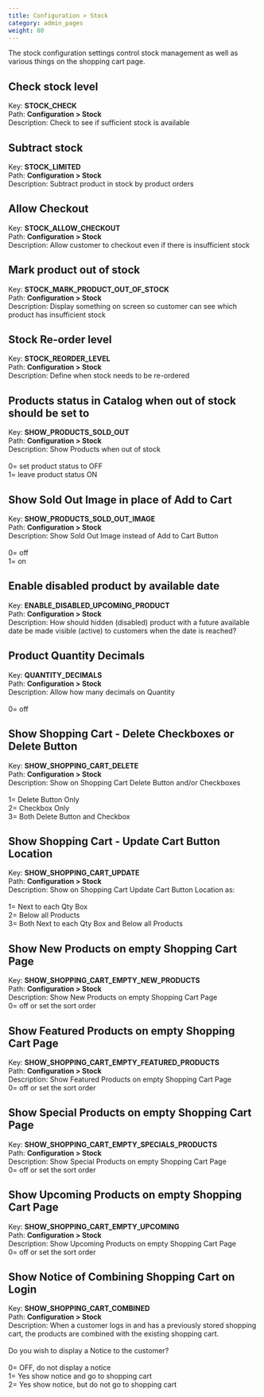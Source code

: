 ```yaml
---
title: Configuration > Stock
category: admin_pages
weight: 80 
---
```


The stock configuration settings control stock management as well as various things on the shopping cart page.

<h2 id="check_stock_level">Check stock level</h2>

<div class='indent'>Key: <b>STOCK_CHECK</b><br />
Path: <b>Configuration > Stock</b><br />
Description: Check to see if sufficient stock is available</div>


<h2 id="subtract_stock">Subtract stock</h2>

<div class='indent'>Key: <b>STOCK_LIMITED</b><br />
Path: <b>Configuration > Stock</b><br />
Description: Subtract product in stock by product orders</div>


<h2 id="allow_checkout">Allow Checkout</h2>

<div class='indent'>Key: <b>STOCK_ALLOW_CHECKOUT</b><br />
Path: <b>Configuration > Stock</b><br />
Description: Allow customer to checkout even if there is insufficient stock</div>


<h2 id="mark_product_out_of_stock">Mark product out of stock</h2>

<div class='indent'>Key: <b>STOCK_MARK_PRODUCT_OUT_OF_STOCK</b><br />
Path: <b>Configuration > Stock</b><br />
Description: Display something on screen so customer can see which product has insufficient stock</div>


<h2 id="stock_reorder_level">Stock Re-order level</h2>

<div class='indent'>Key: <b>STOCK_REORDER_LEVEL</b><br />
Path: <b>Configuration > Stock</b><br />
Description: Define when stock needs to be re-ordered</div>


<h2 id="products_status_in_catalog_when_out_of_stock_should_be_set_to">Products status in Catalog when out of stock should be set to</h2>

<div class='indent'>Key: <b>SHOW_PRODUCTS_SOLD_OUT</b><br />
Path: <b>Configuration > Stock</b><br />
Description: Show Products when out of stock<br /><br />0= set product status to OFF<br />1= leave product status ON</div>


<h2 id="show_sold_out_image_in_place_of_add_to_cart">Show Sold Out Image in place of Add to Cart</h2>

<div class='indent'>Key: <b>SHOW_PRODUCTS_SOLD_OUT_IMAGE</b><br />
Path: <b>Configuration > Stock</b><br />
Description: Show Sold Out Image instead of Add to Cart Button<br /><br />0= off<br />1= on</div>


<h2 id="enable_disabled_product_by_available_date">Enable disabled product by available date</h2>

<div class='indent'>Key: <b>ENABLE_DISABLED_UPCOMING_PRODUCT</b><br />
Path: <b>Configuration > Stock</b><br />
Description: How should hidden (disabled) product with a future available date be made visible (active) to customers when the date is reached?<br /></div>


<h2 id="product_quantity_decimals">Product Quantity Decimals</h2>

<div class='indent'>Key: <b>QUANTITY_DECIMALS</b><br />
Path: <b>Configuration > Stock</b><br />
Description: Allow how many decimals on Quantity<br /><br />0= off</div>


<h2 id="show_shopping_cart__delete_checkboxes_or_delete_button">Show Shopping Cart - Delete Checkboxes or Delete Button</h2>

<div class='indent'>Key: <b>SHOW_SHOPPING_CART_DELETE</b><br />
Path: <b>Configuration > Stock</b><br />
Description: Show on Shopping Cart Delete Button and/or Checkboxes<br /><br />1= Delete Button Only<br />2= Checkbox Only<br />3= Both Delete Button and Checkbox</div>


<h2 id="show_shopping_cart__update_cart_button_location">Show Shopping Cart - Update Cart Button Location</h2>

<div class='indent'>Key: <b>SHOW_SHOPPING_CART_UPDATE</b><br />
Path: <b>Configuration > Stock</b><br />
Description: Show on Shopping Cart Update Cart Button Location as:<br /><br />1= Next to each Qty Box<br />2= Below all Products<br />3= Both Next to each Qty Box and Below all Products</div>


<h2 id="show_new_products_on_empty_shopping_cart_page">Show New Products on empty Shopping Cart Page</h2>

<div class='indent'>Key: <b>SHOW_SHOPPING_CART_EMPTY_NEW_PRODUCTS</b><br />
Path: <b>Configuration > Stock</b><br />
Description: Show New Products on empty Shopping Cart Page<br />0= off or set the sort order</div>


<h2 id="show_featured_products_on_empty_shopping_cart_page">Show Featured Products on empty Shopping Cart Page</h2>

<div class='indent'>Key: <b>SHOW_SHOPPING_CART_EMPTY_FEATURED_PRODUCTS</b><br />
Path: <b>Configuration > Stock</b><br />
Description: Show Featured Products on empty Shopping Cart Page<br />0= off or set the sort order</div>


<h2 id="show_special_products_on_empty_shopping_cart_page">Show Special Products on empty Shopping Cart Page</h2>

<div class='indent'>Key: <b>SHOW_SHOPPING_CART_EMPTY_SPECIALS_PRODUCTS</b><br />
Path: <b>Configuration > Stock</b><br />
Description: Show Special Products on empty Shopping Cart Page<br />0= off or set the sort order</div>


<h2 id="show_upcoming_products_on_empty_shopping_cart_page">Show Upcoming Products on empty Shopping Cart Page</h2>

<div class='indent'>Key: <b>SHOW_SHOPPING_CART_EMPTY_UPCOMING</b><br />
Path: <b>Configuration > Stock</b><br />
Description: Show Upcoming Products on empty Shopping Cart Page<br />0= off or set the sort order</div>


<h2 id="show_notice_of_combining_shopping_cart_on_login">Show Notice of Combining Shopping Cart on Login</h2>

<div class='indent'>Key: <b>SHOW_SHOPPING_CART_COMBINED</b><br />
Path: <b>Configuration > Stock</b><br />
Description: When a customer logs in and has a previously stored shopping cart, the products are combined with the existing shopping cart.<br /><br />Do you wish to display a Notice to the customer?<br /><br />0= OFF, do not display a notice<br />1= Yes show notice and go to shopping cart<br />2= Yes show notice, but do not go to shopping cart</div>


